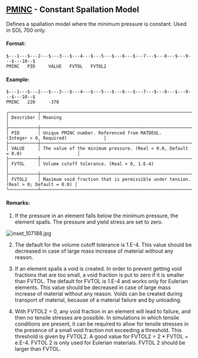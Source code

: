 ## [PMINC](https://help.hexagonmi.com/bundle/MSC_Nastran_2022.4/page/Nastran_Combined_Book/qrg/bulkp/TOC.PMINC.xhtml) - Constant Spallation Model

Defines a spallation model where the minimum pressure is constant. Used in SOL 700 only.

#### Format:

```nastran
$---1---$---2---$---3---$---4---$---5---$---6---$---7---$---8---$---9---$---10--$
PMINC   PID     VALUE   FVTOL   FVTOL2                                          
```
#### Example:

```nastran
$---1---$---2---$---3---$---4---$---5---$---6---$---7---$---8---$---9---$---10--$
PMINC   220     -370                                                            
```
```text
┌───────────┬────────────────────────────────────────────────────────────────────────────────────┐
│ Describer │ Meaning                                                                            │
├───────────┼────────────────────────────────────────────────────────────────────────────────────┤
│ PID       │ Unique PMINC number. Referenced from MATDEUL. (Integer > 0, Required)              │
├───────────┼────────────────────────────────────────────────────────────────────────────────────┤
│ VALUE     │ The value of the minimum pressure. (Real < 0.0, Default = 0.0)                     │
├───────────┼────────────────────────────────────────────────────────────────────────────────────┤
│ FVTOL     │ Volume cutoff tolerance. (Real > 0, 1.E-4)                                         │
├───────────┼────────────────────────────────────────────────────────────────────────────────────┤
│ FVTOL2    │ Maximum void fraction that is permissible under tension. (Real > 0; Default = 0.0) │
└───────────┴────────────────────────────────────────────────────────────────────────────────────┘
```
#### Remarks:

1. If the pressure in an element falls below the minimum pressure, the element spalls. The pressure and yield stress are set to zero.

![inset_107188.jpg](https://help-be.hexagonmi.com/bundle/MSC_Nastran_2022.4/page/Nastran_Combined_Book/qrg/bulkp/../../../assets/inset_107188.jpg?_LANG=enus)

2. The default for the volume cutoff tolerance is 1.E-4. This value should be decreased in case of large mass increase of material without any reason.

3. If an element spalls a void is created. In order to prevent getting void fractions that are too small, a void fraction is put to zero if it is smaller than FVTOL. The default for FVTOL is 1.E-4 and works only for Eulerian elements. This value should be decreased in case of large mass increase of material without any reason. Voids can be created during transport of material, because of a material failure and by unloading.

4. With FVTOL2 = 0, any void fraction in an element will lead to failure, and then no tensile stresses are possible. In simulations in which tensile conditions are present, it can be required to allow for tensile stresses in the presence of a small void fraction not exceeding a threshold. This threshold is given by FVTOL2. A good value for FVTOL2 = 2 * FVTOL = e.E-4. FVTOL 2 is only used for Eulerian materials. FVTOL 2 should be larger than FVTOL.

